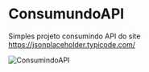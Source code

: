 # ConsumundoAPI
Simples projeto consumindo API do site https://jsonplaceholder.typicode.com/

![ConsumindoAPI](https://user-images.githubusercontent.com/65515537/172679453-6dd41411-573e-4977-9546-e996fd619262.gif)
